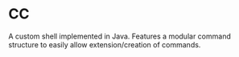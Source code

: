 CC
==
A custom shell implemented in Java. Features a modular command structure to easily allow extension/creation of commands.

